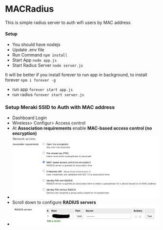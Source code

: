 # MACRadius
<p> This is simple radius server to auth wifi users by MAC address<p>
<h4>Setup </h4>
<ul>
    <li>You should have nodejs</li>
    <li>Update .env file </li>
     <li>Run Command  <code>npm install</code></li>
     <li>Start App <code>node app.js</code></li>
     <li>Start Radius Server <code>node server.js</code></li>
</ul>
<p>
It will be better if you install forever to run app in background, to install forever <code>npm i forever -g</code> 
</p>
<ul>
<li>
run app <code>forever start app.js</code> 
</li>
<li>
run radius <code>forever start server.js</code> 
</li>
</ul>
<h3>Setup Meraki SSID to Auth with MAC address</h3>

<ul>
    <li>Dashboard Login</li>    
    <li>Wireless> Configur> Access control </li>  
    <li> At <b>Association requirements</b> enable <b> MAC-based access control (no encryption)</b></li> 
    <li><img src="https://github.com/MustafaSaleh/MACRadius/blob/master/setup_meraki_mac_auth/ass_req.png?raw=true" alt="meraki" /></li>
    <li>Scroll down to configure <b>RADIUS servers</b></li>
    <li><img src="https://github.com/MustafaSaleh/MACRadius/blob/master/setup_meraki_mac_auth/radius.png?raw=true" alt="meraki" /></li>
    
    
</ul>

